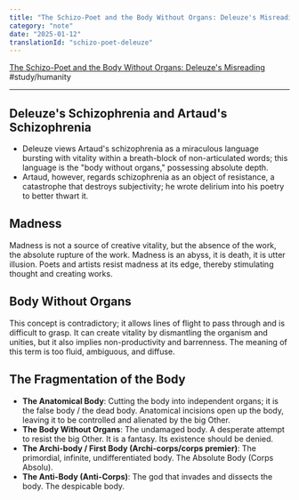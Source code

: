 ```yaml
---
title: "The Schizo-Poet and the Body Without Organs: Deleuze's Misreading"
category: "note"
date: "2025-01-12"
translationId: "schizo-poet-deleuze"
---
```


[The Schizo-Poet and the Body Without Organs: Deleuze's Misreading](https://mp.weixin.qq.com/s?__biz=MzA3OTg3Nzg5MQ==&mid=2650848181&idx=1&sn=ab2822f76af49618f882afbb512c8e60&chksm=8458d9d9b32f50cf0172243f1b075dcd5ae6b7efe2950bf6517bf607adc48aac48dd217f8eeb&mpshare=1&scene=1&srcid=1212LRESdhS5kUASh5p6dDYp&sharer_shareinfo=27fe11c193dad64a392514d82c6907c0&sharer_shareinfo_first=27fe11c193dad64a392514d82c6907c0) #study/humanity

---

## Deleuze's Schizophrenia and Artaud's Schizophrenia

* Deleuze views Artaud's schizophrenia as a miraculous language bursting with vitality within a breath-block of non-articulated words; this language is the "body without organs," possessing absolute depth.
* Artaud, however, regards schizophrenia as an object of resistance, a catastrophe that destroys subjectivity; he wrote delirium into his poetry to better thwart it.

## Madness

Madness is not a source of creative vitality, but the absence of the work, the absolute rupture of the work. Madness is an abyss, it is death, it is utter illusion. Poets and artists resist madness at its edge, thereby stimulating thought and creating works.

## Body Without Organs

This concept is contradictory; it allows lines of flight to pass through and is difficult to grasp. It can create vitality by dismantling the organism and unities, but it also implies non-productivity and barrenness. The meaning of this term is too fluid, ambiguous, and diffuse.

## The Fragmentation of the Body

* **The Anatomical Body**: Cutting the body into independent organs; it is the false body / the dead body. Anatomical incisions open up the body, leaving it to be controlled and alienated by the big Other.
* **The Body Without Organs**: The undamaged body. A desperate attempt to resist the big Other. It is a fantasy. Its existence should be denied.
* **The Archi-body / First Body (Archi-corps/corps premier)**: The primordial, infinite, undifferentiated body. The Absolute Body (Corps Absolu).
* **The Anti-Body (Anti-Corps)**: The god that invades and dissects the body. The despicable body.
